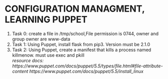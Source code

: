 <h1>CONFIGURATION MANAGMENT, LEARNING PUPPET</h1>
<ol>
<li>Task 0: create a file in /tmp/school,File permission is 0744, owner and group owner are www-data</li>
<li>Task 1: Using Puppet, install flask from pip3. Version must be 2.1.0</li>
<li>Task 2: Using Puppet, create a manifest that kills a process named killmenow. must use exec and pkill </li>
</lo>
<em>resource docs:  https://www.puppet.com/docs/puppet/5.5/types/file.html#file-attribute-content</em>
<em>https://www.puppet.com/docs/puppet/5.5/install_linux</em>